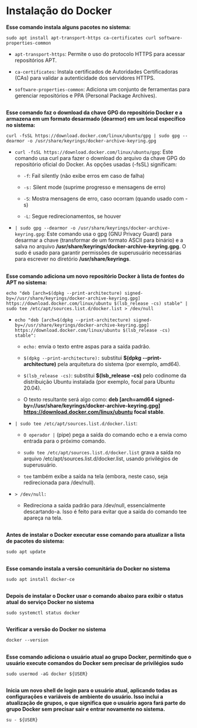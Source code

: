 # Instalação do Docker

**Esse comando instala alguns pacotes no sistema:**

```
sudo apt install apt-transport-https ca-certificates curl software-properties-common
```

* `apt-transport-https`: Permite o uso do protocolo HTTPS para acessar repositórios APT.

* `ca-certificates`: Instala certificados de Autoridades Certificadoras (CAs) para validar a autenticidade dos servidores HTTPS.

* `software-properties-common`: Adiciona um conjunto de ferramentas para gerenciar repositórios e PPA (Personal Package Archives).

##

**Esse comando faz o download da chave GPG do repositório Docker e a armazena em um formato desarmado (dearmor) em um local específico no sistema:**

```
curl -fsSL https://download.docker.com/linux/ubuntu/gpg | sudo gpg --dearmor -o /usr/share/keyrings/docker-archive-keyring.gpg
```

* `curl -fsSL https://download.docker.com/linux/ubuntu/gpg`: Este comando usa curl para fazer o download do arquivo da chave GPG do repositório oficial do Docker. As opções usadas (-fsSL) significam:

  * `-f`: Fail silently (não exibe erros em caso de falha)

  * `-s:` Silent mode (suprime progresso e mensagens de erro)

  * `-S`: Mostra mensagens de erro, caso ocorram (quando usado com -s)

  * `-L`: Segue redirecionamentos, se houver

* `| sudo gpg --dearmor -o /usr/share/keyrings/docker-archive-keyring.gpg`: Este comando usa o gpg (GNU Privacy Guard) para desarmar a chave (transformar de um formato ASCII para binário) e a salva no arquivo **/usr/share/keyrings/docker-archive-keyring.gpg**. O sudo é usado para garantir permissões de superusuário necessárias para escrever no diretório **/usr/share/keyrings**.

##

**Esse comando adiciona um novo repositório Docker à lista de fontes do APT no sistema:**

```
echo "deb [arch=$(dpkg --print-architecture) signed-by=//usr/share/keyrings/docker-archive-keyring.gpg] https://download.docker.com/linux/ubuntu $(lsb_release -cs) stable" | sudo tee /etc/apt/sources.list.d/docker.list > /dev/null
```

* `echo "deb [arch=$(dpkg --print-architecture) signed-by=//usr/share/keyrings/docker-archive-keyring.gpg] https://download.docker.com/linux/ubuntu $(lsb_release -cs) stable":`

  * `echo:` envia o texto entre aspas para a saída padrão.

  * `$(dpkg --print-architecture):` substitui **$(dpkg --print-architecture)** pela arquitetura do sistema (por exemplo, amd64).

  * `$(lsb_release -cs)`: substitui **$(lsb_release -cs)** pelo codinome da distribuição Ubuntu instalada (por exemplo, focal para Ubuntu 20.04).

  * O texto resultante será algo como: **deb [arch=amd64 signed-by=//usr/share/keyrings/docker-archive-keyring.gpg] https://download.docker.com/linux/ubuntu focal stable**.

* `| sudo tee /etc/apt/sources.list.d/docker.list`:

  * `O operador |` (pipe) pega a saída do comando echo e a envia como entrada para o próximo comando.

  * `sudo tee /etc/apt/sources.list.d/docker.list` grava a saída no arquivo /etc/apt/sources.list.d/docker.list, usando privilégios de superusuário.

  * `tee` também exibe a saída na tela (embora, neste caso, seja redirecionada para /dev/null).

* `> /dev/null:`

  * Redireciona a saída padrão para /dev/null, essencialmente descartando-a. Isso é feito para evitar que a saída do comando tee apareça na tela.

##

**Antes de instalar o Docker executar esse comando para atualizar a lista de pacotes do sistema:**

```
sudo apt update
```

##

**Esse comando instala a versão comunitária do Docker no sistema**

```
sudo apt install docker-ce
```

##

**Depois de instalar o Docker usar o comando abaixo para exibir o status atual do serviço Docker no sistema**

```
sudo systemctl status docker
```

##

**Verificar a versão do Docker no sistema**

```
docker --version
```

##

**Esse comando adiciona o usuário atual ao grupo Docker, permitindo que o usuário execute comandos do Docker sem precisar de privilégios sudo**

```
sudo usermod -aG docker ${USER}
```

##

**Inicia um novo shell de login para o usuário atual, aplicando todas as configurações e variáveis de ambiente do usuário. Isso inclui a atualização de grupos, o que significa que o usuário agora fará parte do grupo Docker sem precisar sair e entrar novamente no sistema.**

```
su - ${USER}
```





























